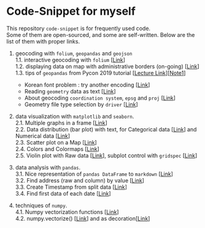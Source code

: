 # Code-Snippet for myself
This repository `code-snippet` is for frequently used code.  
Some of them are open-sourced, and some are self-written.
Below are the list of them with proper links.

1. geocoding with `folium`, `geopandas` and `geojson`  
1.1. interactive geocoding with `folium` [<a href='https://github.com/jehyunlee/code-snippet/blob/master/1_folium_geojson/190712_folium_geojson.md'>Link</a>]  
1.2. displaying data on map with administrative borders (on-going) [<a href='https://github.com/jehyunlee/code-snippet/blob/master/1_folium_geojson/geopandas/data_on_map/190914_DaejeonMap.ipynb'>Link</a>]  
1.3. tips of `geopandas` from Pycon 2019 tutorial [<a href='https://www.notion.so/rollinstar/Python-cc8a370daf784bf9b084ca06a37c5a1e'>Lecture Link</a>][<a href='https://github.com/jehyunlee/code-snippet/blob/master/1_folium_geojson/geopandas/pycon2019tutorial/1/lecture1.md'>Note1</a>] 
    * Korean font problem : try another encoding [<a href='https://github.com/jehyunlee/code-snippet/blob/master/1_folium_geojson/geopandas/pycon2019tutorial/1/lecture1.md#tip-%ED%95%9C%EA%B8%80%EC%9D%B4-%EA%B9%A8%EC%A7%88-%EA%B2%BD%EC%9A%B0-gpdread_file%EC%9D%98-encoding-%EC%98%B5%EC%85%98-%EB%B3%80%EA%B2%BD'>Link</a>]
    * Reading `geometry` data as text [<a href='https://github.com/jehyunlee/code-snippet/blob/master/1_folium_geojson/geopandas/pycon2019tutorial/1/lecture1.md#tip-geometry%EC%9D%98-%ED%98%95%EC%83%81%EC%9D%B4-%EC%95%84%EB%8B%8C-%EA%B0%92%EC%9D%84-%ED%99%95%EC%9D%B8%ED%95%98%EA%B3%A0-%EC%8B%B6%EC%9C%BC%EB%A9%B4-%EB%B2%94%EC%9C%84%EB%A1%9C-%ED%98%B8%EC%B6%9C'>Link</a>]
    * About geocoding `coordination system`, `epsg` and `proj` [<a href='https://github.com/jehyunlee/code-snippet/blob/master/1_folium_geojson/geopandas/pycon2019tutorial/1/lecture1.md#tip-%ED%95%9C%EA%B5%AD%EC%9D%98-%EC%A3%BC%EC%9A%94-%EC%A2%8C%ED%91%9C%EA%B3%84-%EB%B0%8F-proj4-%EC%9D%B8%EC%9E%90-%EC%A0%95%EB%A6%AC'>Link</a>]
    * Geometry file type selection by `driver` [<a href='https://github.com/jehyunlee/code-snippet/blob/master/1_folium_geojson/geopandas/pycon2019tutorial/1/lecture1.md#tip-geodataframe-%EC%A0%80%EC%9E%A5-%ED%98%95%EC%8B%9D%EC%9D%84-%EB%B0%94%EA%BF%80-%EB%95%8C%EB%8A%94-driver-%EC%82%AC%EC%9A%A9'>Link</a>]  


  
2. data visualization with `matplotlib` and `seaborn`.  
2.1. Multiple graphs in a frame [<a href='https://github.com/jehyunlee/code-snippet/blob/master/2_matplotlib/wind_analysis/WindAnalysis.md'>Link</a>]  
2.2. Data distribution (bar plot) with text, for Categorical data [<a href='https://github.com/jehyunlee/code-snippet/blob/master/2_matplotlib/distrib_map/distrib_map.md#22111-categorical-data'>Link</a>] and Numerical data [<a href='https://github.com/jehyunlee/code-snippet/blob/master/2_matplotlib/distrib_map/distrib_map.md#22112-numerical-data'>Link</a>]  
2.3. Scatter plot on a Map [<a href='https://github.com/jehyunlee/code-snippet/blob/master/2_matplotlib/distrib_map/distrib_map.md#2212-%EB%8D%B0%EC%9D%B4%ED%84%B0-%EA%B3%B5%EA%B0%84-%EB%B6%84%ED%8F%AC-%EB%B6%84%EC%84%9D'>Link</a>]  
2.4. Colors and Colormaps [<a href='https://github.com/jehyunlee/code-snippet/blob/master/2_matplotlib/colors/colors_and_maps.md'>Link</a>]  
2.5. Violin plot with Raw data [<a href='https://github.com/jehyunlee/code-snippet/blob/master/2_matplotlib/violin_raw/violin_raw.md#322-violin-plot-with-scatter--line-plot--raw-data'>Link</a>], subplot control with `gridspec` [<a href='https://github.com/jehyunlee/code-snippet/blob/master/2_matplotlib/violin_raw/violin_raw.md#321-violin-plot-hysteresis-on-and-off'>Link</a>]  
  
3. data analysis with `pandas`.  
3.1. Nice representation of `pandas DataFrame` to `markdown` [<a href='https://github.com/jehyunlee/code-snippet/blob/master/3_pandas/df2md/df2md.md'>Link</a>]  
3.2. Find address (raw and column) by value [<a href='https://github.com/jehyunlee/code-snippet/blob/master/3_pandas/find_address_by_value.md#find-address-column-row-by-value'>Link</a>]  
3.3. Create Timestamp from split data [<a href='https://github.com/jehyunlee/code-snippet/blob/master/3_pandas/IEC61400.md#6-create-timestamp-from-split-data'>Link</a>]  
3.4. Find first data of each date [<a href='https://github.com/jehyunlee/code-snippet/blob/master/3_pandas/IEC61400.md#8-first-data-of-each-date'>Link</a>]

4. techniques of `numpy`.  
4.1. Numpy vectorization functions [<a href='https://github.com/jehyunlee/code-snippet/blob/master/4_numpy/vectorize.md'>Link</a>]  
4.2. numpy.vectorize() [<a href='https://github.com/jehyunlee/code-snippet/blob/master/4_numpy/numpy_vectorize.md'>Link</a>] and as decoration[<a href='https://github.com/jehyunlee/code-snippet/blob/master/4_numpy/numpy_vectorize.md#-numpyvectorize-as-decoration'>Link</a>]
